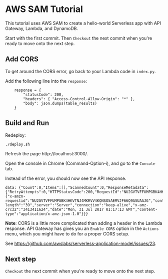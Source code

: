 # AWS SAM Tutorial

This tutorial uses AWS SAM to create a hello-world Serverless app with API Gateway, Lambda, and DynamoDB.

Start with the first commit. Then `Checkout` the next commit when you're ready to move onto the next step.

## Add CORS

To get around the CORS error, go back to your Lambda code in `index.py`.

Add the following line into the `response`:

```
    response = {
        "statusCode": 200,
        "headers": { "Access-Control-Allow-Origin": "*" },
        "body": json.dumps(table_results)
    }
```

## Build and Run

Redeploy:

```
./deploy.sh
```

Refresh the page http://localhost:3000/.

Open the console in Chrome (Command-Option-i), and go to the `Console` tab.

Instead of the error, you should now see the API response.

```
data: {"Count":0,"Items":[],"ScannedCount":0,"ResponseMetadata":{"RetryAttempts":0,"HTTPStatusCode":200,"RequestId":"NU2GVTVFFUMPGBK4HKVTNJ4MKRVV4KQNSO5AEMVJF66Q9ASUAAJG","HTTPHeaders":{"x-amzn-requestid":"NU2GVTVFFUMPGBK4HKVTNJ4MKRVV4KQNSO5AEMVJF66Q9ASUAAJG","content-length":"39","server":"Server","connection":"keep-alive","x-amz-crc32":"3413411624","date":"Mon, 31 Jul 2017 01:17:13 GMT","content-type":"application/x-amz-json-1.0"}}}
```

**Note**: CORS is a little more complicated than adding a header in the Lambda response. API Gateway has gives you an `Enable CORS` option in the `Actions` menu, which you might have to do for a proper CORS setup. 

See https://github.com/awslabs/serverless-application-model/issues/23. 

## Next step

`Checkout` the next commit when you're ready to move onto the next step.